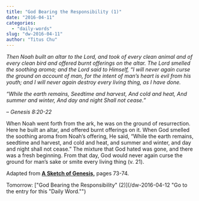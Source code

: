 ```yaml
---
title: "God Bearing the Responsibility (1)"
date: "2016-04-11"
categories: 
  - "daily-words"
slug: "dw-2016-04-11"
author: "Titus Chu"
---
```


_Then Noah built an altar to the Lord, and took of every clean animal and of every clean bird and offered burnt offerings on the altar. The Lord smelled the soothing aroma; and the Lord said to Himself, “I will never again curse the ground on account of man, for the intent of man’s heart is evil from his youth; and I will never again destroy every living thing, as I have done._

_“While the earth remains,_ _Seedtime and harvest,_ _And cold and heat,_ _And summer and winter,_ _And day and night_ _Shall not cease.”_

_– Genesis 8:20-22_

When Noah went forth from the ark, he was on the ground of resurrection. Here he built an altar, and offered burnt offerings on it. When God smelled the soothing aroma from Noah’s offering, He said, “While the earth remains, seedtime and harvest, and cold and heat, and summer and winter, and day and night shall not cease.” The mixture that God hated was gone, and there was a fresh beginning. From that day, God would never again curse the ground for man’s sake or smite every living thing (v. 21).

Adapted from __[A Sketch of Genesis,](/book-gen-sketch/ "Go to the listing for this book.")__ pages 73-74.

Tomorrow: ["God Bearing the Responsibility" (2)](/dw-2016-04-12 "Go to the entry for this "Daily Word."")
